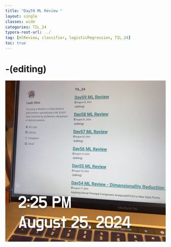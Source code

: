```yaml
---
title: "Day59 ML Review "
layout: single
classes: wide
categories: TIL_24
typora-root-url: ../
tag: [mlReview, classifier, logisticRegression, TIL_24]
toc: true 
---
```


# -(editing)

![523C9743-423B-4521-A3FA-A50EFD7471AF](/images/2024-08-25-TIL24_Day61/523C9743-423B-4521-A3FA-A50EFD7471AF.jpeg)

<br><br>

